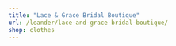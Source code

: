 ```yaml
---
title: "Lace & Grace Bridal Boutique"
url: /leander/lace-and-grace-bridal-boutique/
shop: clothes
---
```

